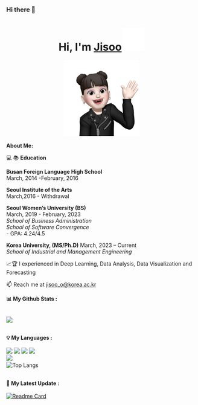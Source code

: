 ### Hi there 👋

# <h1 align="center">Hi, I'm <a href="https://github.com/jisoo0-0">Jisoo<a><img src="https://github.com/Kathryn-Jie/Kathryn-Jie/blob/main/wave.gif" width="60px" /></h1>
    
<p align="center">
    <img width="200" src="jisoo.png">
</p>

<div>
<strong>About Me:</strong><br>

💻 📚 **Education**
	
**Busan Foreign Language High School**  
March, 2014 -February, 2016   

**Seoul Institute of the Arts**     
March,2016 - Withdrawal     

**Seoul Women’s University (BS)**   
March, 2019 - February, 2023   
*School of Business Administration*     
*School of Software Convergence*   
	- GPA: 4.24/4.5

**Korea University, (MS/Ph.D)**
March, 2023 – Current   
*School of Industrial and Management Engineering*      


📈🏆 I experienced in Deep Learning, Data Analysis, Data Visualization and Forecasting <br>

📫 Reach me at <a href="mailto:jisoo_o@korea.ac.kr">jisoo_o@korea.ac.kr</a><br>

<strong>📊 **My Github Stats** :</strong><br><br>

<img align="center" src="https://github-readme-streak-stats.herokuapp.com/?user=Kathryn-Jie&theme=radical&hide_border=true"/><br><br>

<strong>💡 My Languages :</strong><br><br>
<img src="https://img.shields.io/badge/-R-lightgrey?style=plastic"/>
<img src="https://img.shields.io/badge/-HTML-lightgrey?style=plastic"/>
<img src="https://img.shields.io/badge/-CSS-lightgrey?style=plastic"/>
<img src="https://img.shields.io/badge/-C++-lightgrey?style=plastic"/><br>
<img src="https://img.shields.io/badge/-Python-lightgrey?style=plastic"/><br>
![Top Langs](https://github-readme-stats.vercel.app/api/top-langs/?username=jisoo0-0&langs_count_private=true&theme=radical&card_width=445)<br><br>

<strong>🚀 **My Latest Update** :</strong><br><br>
[![Readme Card](https://github-readme-stats.vercel.app/api/pin/?username=jisoo0-0&repo=jisoo0-0&theme=radical)](https://github.com/jisoo0-0/jisoo0-0)
</div>
